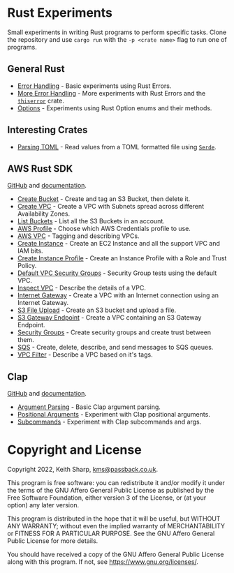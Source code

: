 # Rust Experiments
Small experiments in writing Rust programs to perform specific tasks.  Clone the repository and use `cargo run` with the `-p <crate name>` flag to run one of programs.

## General Rust
+ [Error Handling](https://github.com/keithsharp/rust-experiments/tree/main/error-tests) - Basic experiments using Rust Errors.
+ [More Error Handling](https://github.com/keithsharp/rust-experiments/tree/main/more-errors) - More experiments with Rust Errors and the [`thiserror`](https://docs.rs/thiserror/latest/thiserror/) crate.
+ [Options](https://github.com/keithsharp/rust-experiments/tree/main/option) - Experiments using Rust Option enums and their methods.

## Interesting Crates
+ [Parsing TOML](https://github.com/keithsharp/rust-experiments/tree/main/read-toml) - Read values from a TOML formatted file using [`Serde`](https://serde.rs).

## AWS Rust SDK
[GitHub](https://github.com/awslabs/aws-sdk-rust) and [documentation](https://awslabs.github.io/aws-sdk-rust/).
+ [Create Bucket](https://github.com/keithsharp/rust-experiments/tree/main/aws-create-bucket) - Create and tag an S3 Bucket, then delete it.
+ [Create VPC](https://github.com/keithsharp/rust-experiments/tree/main/aws-create-vpc) - Create a VPC with Subnets spread across different Availability Zones.
+ [List Buckets](https://github.com/keithsharp/rust-experiments/tree/main/aws-list-buckets) - List all the S3 Buckets in an account.
+ [AWS Profile](https://github.com/keithsharp/rust-experiments/tree/main/aws-profile) - Choose which AWS Credentials profile to use.
+ [AWS VPC](https://github.com/keithsharp/rust-experiments/tree/main/aws-vpc) - Tagging and describing VPCs.
+ [Create Instance](https://github.com/keithsharp/rust-experiments/tree/main/create-instance) - Create an EC2 Instance and all the support VPC and IAM bits.
+ [Create Instance Profile](https://github.com/keithsharp/rust-experiments/tree/main/create-instance-profile) - Create an Instance Profile with a Role and Trust Policy.
+ [Default VPC Security Groups](https://github.com/keithsharp/rust-experiments/tree/main/default-vpc-sg) - Security Group tests using the default VPC.
+ [Inspect VPC](https://github.com/keithsharp/rust-experiments/tree/main/inspect-vpc) - Describe the details of a VPC.
+ [Internet Gateway](https://github.com/keithsharp/rust-experiments/tree/main/internet-gateway) - Create a VPC with an Internet connection using an Internet Gateway.
+ [S3 File Upload](https://github.com/keithsharp/rust-experiments/tree/main/s3-file-upload) - Create an S3 bucket and upload a file.
+ [S3 Gateway Endpoint](https://github.com/keithsharp/rust-experiments/tree/main/s3-gateway-endpoint) - Create a VPC containing an S3 Gateway Endpoint.
+ [Security Groups](https://github.com/keithsharp/rust-experiments/tree/main/security-group) - Create security groups and create trust between them.
+ [SQS](https://github.com/keithsharp/rust-experiments/tree/main/sqs) - Create, delete, describe, and send messages to SQS queues.
+ [VPC Filter](https://github.com/keithsharp/rust-experiments/tree/main/vpc-filter) - Describe a VPC based on it's tags.

## Clap
[GitHub](https://github.com/clap-rs/clap) and [documentation](https://docs.rs/clap/latest/clap/).
+ [Argument Parsing](https://github.com/keithsharp/rust-experiments/tree/main/clap-basic-args) - Basic Clap argument parsing.
+ [Positional Arguments](https://github.com/keithsharp/rust-experiments/tree/main/clap-positional) - Experiment with Clap positional arguments.
+ [Subcommands](https://github.com/keithsharp/rust-experiments/tree/main/clap-subcommands) - Experiment with Clap subcommands and args.

# Copyright and License
Copyright 2022, Keith Sharp, kms@passback.co.uk.

This program is free software: you can redistribute it and/or modify it under the terms of the GNU Affero General Public License as published by the Free Software Foundation, either version 3 of the License, or (at your option) any later version.

This program is distributed in the hope that it will be useful, but WITHOUT ANY WARRANTY; without even the implied warranty of MERCHANTABILITY or FITNESS FOR A PARTICULAR PURPOSE.  See the GNU Affero General Public License for more details.

You should have received a copy of the GNU Affero General Public License along with this program.  If not, see <https://www.gnu.org/licenses/>.